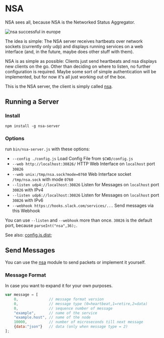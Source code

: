 # NSA

NSA sees all, because NSA is the Networked Status Aggregator.

![nsa successful in europe](assets/images/nsa-promo.jpg)

The idea is simple: The NSA server receives hartbeats over network sockets (currently only udp) and displays running services on a web interface (and, in the future, maybe does other stuff with them).

NSA is as simple as possible: Clients just send heartbeats and nsa displays new clients on the go. Other than deciding on where to listen, no further configuration is required. Maybe some sort of simple authentication will be implemented, but for now it's all just working out of the box. 

This is the NSA server, the client is simply called [nsa](https://www.npmjs.org/package/nsa).

## Running a Server

### Install

````
npm install -g nsa-server
````

### Options

run `bin/nsa-server.js` with these options:

* `--config ./config.js` Load Config File from `$CWD/config.js`
* `--web http://localhost:30826/` HTTP Web Interface on `localhost` port `30826`
* `--web unix:/tmp/nsa.sock?mode=0760` Web Interface socket `/tmp/nsa.sock` with mode `0760`
* `--listen udp4://localhost:30826` Listen for Messages on `localhost` port `30826` with IPv4
* `--listen udp6://localhost:30826` Listen for Messages on `localhost` port `30826` with IPv6
* `--webhook https://hooks.slack.com/services/...` Send messages via this Webhook

You can use `--listen` and `--webhook` more than once.
`30826` is the default port, because `parseInt("nsa",36);`.

See also: [config.js.dist](config.js.dist);

## Send Messages

You can use the [nsa](https://npmjs.com/package/nsa) module to send packets or implement it yourself.

### Message Format

In case you want to expand it for your own purposes.

```` javascript
var message = [
	0,              // message format version
	0,              // message type (0=heartbeat,1=retire,2=data)
	0,              // sequence number of message
	"example",      // name of the service
	"example.host", // name of the node
	10000,          // number of microseconds till next message
	{data:"json"}   // data (only when message type = 2)
];
````